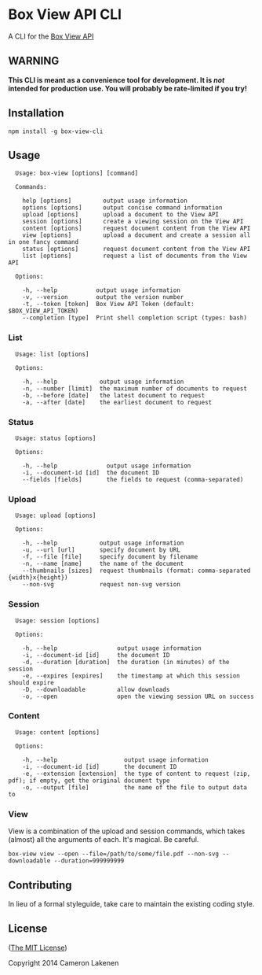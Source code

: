 # Box View API CLI

A CLI for the [Box View API](http://developers.box.com/view/)

## WARNING

**This CLI is meant as a convenience tool for development. It is _not_ intended for production use. You will probably be rate-limited if you try!**


## Installation

```
npm install -g box-view-cli
```


## Usage

```
  Usage: box-view [options] [command]

  Commands:

    help [options]         output usage information
    options [options]      output concise command information
    upload [options]       upload a document to the View API
    session [options]      create a viewing session on the View API
    content [options]      request document content from the View API
    view [options]         upload a document and create a session all in one fancy command
    status [options]       request document content from the View API
    list [options]         request a list of documents from the View API

  Options:

    -h, --help           output usage information
    -v, --version        output the version number
    -t, --token [token]  Box View API Token (default: $BOX_VIEW_API_TOKEN)
    --completion [type]  Print shell completion script (types: bash)
```

### List

```
  Usage: list [options]

  Options:

    -h, --help            output usage information
    -n, --number [limit]  the maximum number of documents to request
    -b, --before [date]   the latest document to request
    -a, --after [date]    the earliest document to request
```

### Status

```
  Usage: status [options]

  Options:

    -h, --help              output usage information
    -i, --document-id [id]  the document ID
    --fields [fields]       the fields to request (comma-separated)
```

### Upload

```
  Usage: upload [options]

  Options:

    -h, --help            output usage information
    -u, --url [url]       specify document by URL
    -f, --file [file]     specify document by filename
    -n, --name [name]     the name of the document
    --thumbnails [sizes]  request thumbnails (format: comma-separated {width}x{height})
    --non-svg             request non-svg version
```

### Session

```
  Usage: session [options]

  Options:

    -h, --help                 output usage information
    -i, --document-id [id]     the document ID
    -d, --duration [duration]  the duration (in minutes) of the session
    -e, --expires [expires]    the timestamp at which this session should expire
    -D, --downloadable         allow downloads
    -o, --open                 open the viewing session URL on success
```

### Content
```
  Usage: content [options]

  Options:

    -h, --help                   output usage information
    -i, --document-id [id]       the document ID
    -e, --extension [extension]  the type of content to request (zip, pdf); if empty, get the original document type
    -o, --output [file]          the name of the file to output data to
```

### View

View is a combination of the upload and session commands, which takes (almost) all the arguments of each. It's magical. Be careful.

```
box-view view --open --file=/path/to/some/file.pdf --non-svg --downloadable --duration=999999999
```

## Contributing

In lieu of a formal styleguide, take care to maintain the existing coding style.

## License

([The MIT License](LICENSE))

Copyright 2014 Cameron Lakenen
